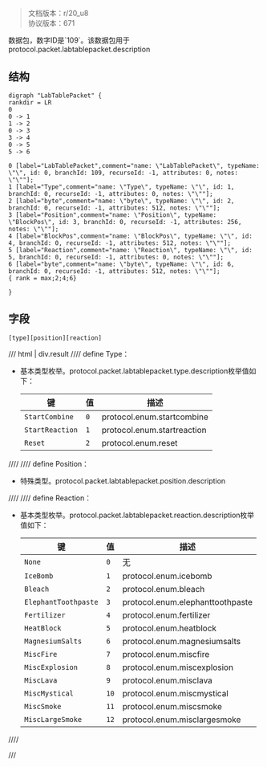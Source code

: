 # <!-- md:samp LabTablePacket -->

> 文档版本：r/20_u8<br/>协议版本：671

<!-- md:samp LabTablePacket -->数据包，数字ID是`109`。该数据包用于protocol.packet.labtablepacket.description

## 结构

```viz
digraph "LabTablePacket" {
rankdir = LR
0
0 -> 1
1 -> 2
0 -> 3
3 -> 4
0 -> 5
5 -> 6

0 [label="LabTablePacket",comment="name: \"LabTablePacket\", typeName: \"\", id: 0, branchId: 109, recurseId: -1, attributes: 0, notes: \"\""];
1 [label="Type",comment="name: \"Type\", typeName: \"\", id: 1, branchId: 0, recurseId: -1, attributes: 0, notes: \"\""];
2 [label="byte",comment="name: \"byte\", typeName: \"\", id: 2, branchId: 0, recurseId: -1, attributes: 512, notes: \"\""];
3 [label="Position",comment="name: \"Position\", typeName: \"BlockPos\", id: 3, branchId: 0, recurseId: -1, attributes: 256, notes: \"\""];
4 [label="BlockPos",comment="name: \"BlockPos\", typeName: \"\", id: 4, branchId: 0, recurseId: -1, attributes: 512, notes: \"\""];
5 [label="Reaction",comment="name: \"Reaction\", typeName: \"\", id: 5, branchId: 0, recurseId: -1, attributes: 0, notes: \"\""];
6 [label="byte",comment="name: \"byte\", typeName: \"\", id: 6, branchId: 0, recurseId: -1, attributes: 512, notes: \"\""];
{ rank = max;2;4;6}

}

```

## 字段

```title='LabTablePacket'
[type][position][reaction]
```

/// html | div.result
//// define
Type：<!-- md:samp byte -->

- 基本类型枚举。protocol.packet.labtablepacket.type.description枚举值如下：

  |键|值|描述|
  |---|---|---|
  |`StartCombine`|`0`|protocol.enum.startcombine|
  |`StartReaction`|`1`|protocol.enum.startreaction|
  |`Reset`|`2`|protocol.enum.reset|



////
//// define
Position：[<!-- md:samp BlockPos -->](../types/blockpos.md)

- 特殊类型。protocol.packet.labtablepacket.position.description


////
//// define
Reaction：<!-- md:samp byte -->

- 基本类型枚举。protocol.packet.labtablepacket.reaction.description枚举值如下：

  |键|值|描述|
  |---|---|---|
  |`None`|`0`|无|
  |`IceBomb`|`1`|protocol.enum.icebomb|
  |`Bleach`|`2`|protocol.enum.bleach|
  |`ElephantToothpaste`|`3`|protocol.enum.elephanttoothpaste|
  |`Fertilizer`|`4`|protocol.enum.fertilizer|
  |`HeatBlock`|`5`|protocol.enum.heatblock|
  |`MagnesiumSalts`|`6`|protocol.enum.magnesiumsalts|
  |`MiscFire`|`7`|protocol.enum.miscfire|
  |`MiscExplosion`|`8`|protocol.enum.miscexplosion|
  |`MiscLava`|`9`|protocol.enum.misclava|
  |`MiscMystical`|`10`|protocol.enum.miscmystical|
  |`MiscSmoke`|`11`|protocol.enum.miscsmoke|
  |`MiscLargeSmoke`|`12`|protocol.enum.misclargesmoke|



////

///

